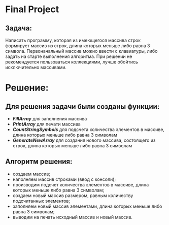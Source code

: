 # Final Project #
## Задача: ##
Написать программу, которая из имеющегося массива строк формирует массив из строк, длина которых меньше либо равна 3 символа. Первоначальный массив можно ввести с клавиатуры, либо задать на старте выполнения алгоритма. При решении не рекомендуется пользоваться коллекциями, лучше обойтись исключительно массивами.

# Решение: #
## Для решения задачи были созданы функции: ##
* ***FillArray*** для заполнения массива
* ***PrintArray*** для печати массива
* ***CountStringSymbols*** для подсчета количества элементов в массиве, длина которых меньше либо равна 3 символам
* ***GenerateNewArray*** для создания нового массива, состоящего из строк, длина которых меньше либо равна 3 символам

## Алгоритм решения: ##
* создаем массив;
* наполняем массив строками (ввод с консоли);
* производим подсчет количества элементов в массиве, длина которых меньше либо равна 3 символам;
* создаем новый массив размером, равным количеству подсчитанных элементов;
* заполняем новый массив элементами, длина которых меньше либо равна 3 символам;
* выводим на печать исходный массив и новый массив.
